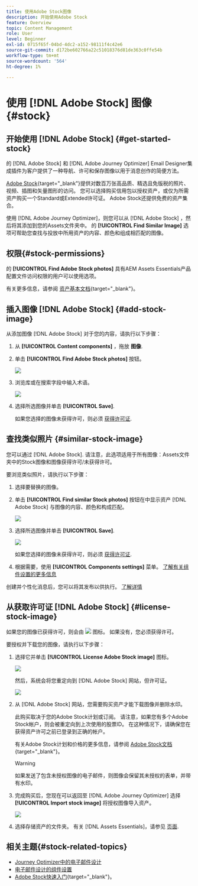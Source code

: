 ```yaml
---
title: 使用Adobe Stock图像
description: 开始使用Adobe Stock
feature: Overview
topic: Content Management
role: User
level: Beginner
exl-id: 0715f65f-04bd-4dc2-a152-98111f4c42e6
source-git-commit: d172be602766a22c51018376d81de363c0ffe54b
workflow-type: tm+mt
source-wordcount: '564'
ht-degree: 1%

---
```


# 使用 [!DNL Adobe Stock] 图像 {#stock}

## 开始使用 [!DNL Adobe Stock] {#get-started-stock}

的 [!DNL Adobe Stock] 和 [!DNL Adobe Journey Optimizer] Email Designer集成插件为客户提供了一种导航、许可和保存图像以用于消息创作的简便方法。

[Adobe Stock](https://helpx.adobe.com/stock/get-started.html){target=&quot;_blank&quot;}提供对数百万张高品质、精选且免版税的照片、视频、插图和矢量图形的访问。 您可以选择购买信用包以授权资产，或仅为所需资产购买一个Standard或Extended许可证。 Adobe Stock还提供免费的资产集合。

使用 [!DNL Adobe Journey Optimizer]，则您可以从 [!DNL Adobe Stock] ，然后将其添加到您的Assets文件夹中。 的 **[!UICONTROL Find Similar Image]** 选项可帮助您查找与投放中所用资产的内容、颜色和组成相匹配的图像。

## 权限{#stock-permissions}

的 **[!UICONTROL Find Adobe Stock photos]** 具有AEM Assets Essentials产品配置文件访问权限的用户可以使用选项。

有关更多信息，请参阅 [资产基本文档](https://experienceleague.adobe.com/docs/experience-manager-assets-essentials/help/get-started-admins/deploy-administer.html#add-users-to-essentials){target=&quot;_blank&quot;}。

## 插入图像 [!DNL Adobe Stock] {#add-stock-image}

从添加图像 [!DNL Adobe Stock] 对于您的内容，请执行以下步骤：

1. 从 **[!UICONTROL Content components]** ，拖放 **图像**.

1. 单击 **[!UICONTROL Find Adobe Stock photos]** 按钮。

   ![](assets/stock-find-photos.png)

1. 浏览库或在搜索字段中输入术语。

   ![](assets/stock-select-from-lib.png)

1. 选择所选图像并单击 **[!UICONTROL Save]**.

   如果您选择的图像未获得许可，则必须 [获得许可证](#license-stock-image).


## 查找类似照片 {#similar-stock-image}

您可以通过 [!DNL Adobe Stock]. 请注意，此选项适用于所有图像：Assets文件夹中的Stock图像和图像获得许可/未获得许可。

要浏览类似照片，请执行以下步骤：

1. 选择要替换的图像。
1. 单击 **[!UICONTROL Find similar Stock photos]** 按钮在中显示资产 [!DNL Adobe Stock] 与图像的内容、颜色和构成匹配。

   ![](assets/stock-similar.png)

1. 选择所选图像并单击 **[!UICONTROL Save]**.

   ![](assets/stock-similar-results.png)

   如果您选择的图像未获得许可，则必须 [获得许可证](#license-stock-image).

1. 根据需要，使用 **[!UICONTROL Components settings]** 菜单。 [了解有关组件设置的更多信息](content-components.md)

创建并个性化消息后，您可以将其发布以供执行。 [了解详情](../messages/publish-manage-message.md)


## 从获取许可证 [!DNL Adobe Stock] {#license-stock-image}

如果您的图像已获得许可，则会由 ![](assets/stock_10.png) 图标。 如果没有，您必须获得许可。

要授权并下载您的图像，请执行以下步骤：

1. 选择它并单击 **[!UICONTROL License Adobe Stock image]** 图标。

   ![](assets/stock-license-icon.png)

   然后，系统会将您重定向到 [!DNL Adobe Stock] 网站，但许可证。

   ![](assets/stock-license-photo.png)

1. 从 [!DNL Adobe Stock] 网站，您需要购买资产才能下载图像并删除水印。

   此购买取决于您的Adobe Stock计划或订阅。 请注意，如果您有多个Adobe Stock帐户，则会被重定向到上次使用的股票ID。 在这种情况下，请确保您在获得资产许可之前已登录到正确的帐户。

   有关Adobe Stock计划和价格的更多信息，请参阅 [Adobe Stock文档](https://stock.adobe.com/plans){target=&quot;_blank&quot;}。

   >[!WARNING]
   > 如果发送了包含未授权图像的电子邮件，则图像会保留其未授权的表单，并带有水印。

1. 完成购买后，您现在可以返回至 [!DNL Adobe Journey Optimizer] 选择 **[!UICONTROL Import stock image]** 将授权图像导入资产。

   ![](assets/stock_6.png)

1. 选择存储资产的文件夹。 有关 [!DNL Assets Essentials]，请参见 [页面](assets-essentials.md#get-started-assets-essentials).

## 相关主题{#stock-related-topics}

* [Journey Optimizer中的电子邮件设计](design-emails.md)
* [电子邮件设计的组件设置](content-components.md)
* [Adobe Stock快速入门](https://helpx.adobe.com/stock/get-started.html){target=&quot;_blank&quot;}。

